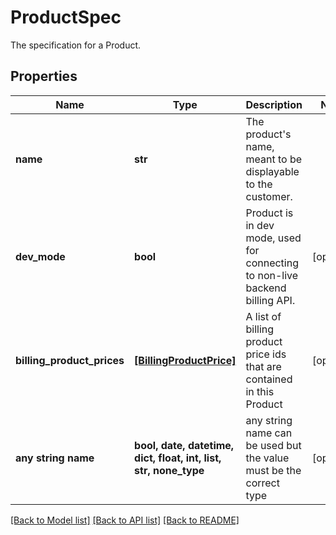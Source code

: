 # ProductSpec

The specification for a Product.

## Properties
Name | Type | Description | Notes
------------ | ------------- | ------------- | -------------
**name** | **str** | The product&#39;s name, meant to be displayable to the customer. | 
**dev_mode** | **bool** | Product is in dev mode, used for connecting to non-live backend billing API.  | [optional] 
**billing_product_prices** | [**[BillingProductPrice]**](BillingProductPrice.md) | A list of billing product price ids that are contained in this Product | [optional] 
**any string name** | **bool, date, datetime, dict, float, int, list, str, none_type** | any string name can be used but the value must be the correct type | [optional]

[[Back to Model list]](../README.md#documentation-for-models) [[Back to API list]](../README.md#documentation-for-api-endpoints) [[Back to README]](../README.md)



